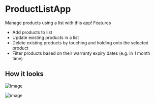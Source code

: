 # ProductListApp
Manage products using a list with this app!
Features
- Add products to list
- Update existing products in a list
- Delete existing products by touching and holding onto the selected product
- Filter products based on their warranty expiry dates (e.g. in 1 month time)

## How it looks
![image](https://user-images.githubusercontent.com/83194359/178147031-9c0e4cb0-c47d-4b3a-876d-91958ba4c0f1.png)

![image](https://user-images.githubusercontent.com/83194359/178147102-30639ff0-33cd-4168-9670-59dbef5e17d3.png)
